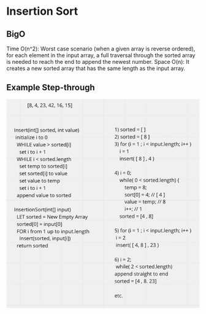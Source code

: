 # Insertion Sort

## BigO

Time O(n^2): Worst case scenario (when a given array is reverse ordered), for each element in the input array, a full traversal through the sorted array is needed to reach the end to append the newest number.
Space O(n):  It creates a new sorted array that has the same length as the input array.

## Example Step-through

![image](step-through.png)